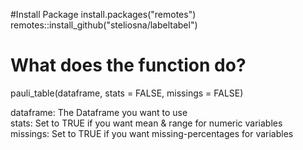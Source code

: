#Install Package
install.packages("remotes")  
remotes::install_github("steliosna/labeltabel")  


# What does the function do?

pauli_table(dataframe, stats = FALSE, missings = FALSE)

dataframe: The Dataframe you want to use  
stats: Set to TRUE if you want mean & range for numeric variables  
missings: Set to TRUE if you want missing-percentages for variables  

